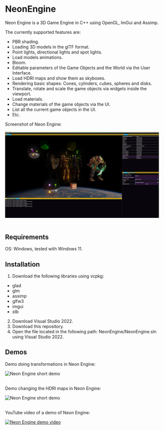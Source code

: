 # NeonEngine

Neon Engine is a 3D Game Engine in C++ using OpenGL, ImGui and Assimp.

The currently supported features are:
- PBR shading.
- Loading 3D models in the glTF format.
- Point lights, directional lights and spot lights.
- Load models animations.
- Bloom.
- Editable parameters of the Game Objects and the World via the User Interface.
- Load HDRI maps and show them as skyboxes.
- Rendering basic shapes: Cones, cylinders, cubes, spheres and disks.
- Translate, rotate and scale the game objects via widgets inside the viewport.
- Load materials.
- Change materials of the game objects via the UI.
- List all the current game objects in the UI.
- Etc.

Screenshot of Neon Engine:

![Neon Engine screenshot](https://github.com/AlonsoCerpa/NeonEngine/blob/master/images/neon_engine.png)
<br />
<br />

## Requirements

OS: Windows, tested with Windows 11.

## Installation
1. Download the following libraries using vcpkg:
- glad
- glm
- assimp
- glfw3
- imgui
- stb

2. Download Visual Studio 2022.
3. Download this repository.
4. Open the file located in the following path: NeonEngine/NeonEngine.sln using Visual Studio 2022.

## Demos

Demo doing transformations in Neon Engine:

![Neon Engine short demo](https://github.com/AlonsoCerpa/NeonEngine/blob/master/gifs/neon_engine.gif)
<br />
<br />


Demo changing the HDRI maps in Neon Engine:

![Neon Engine short demo](https://github.com/AlonsoCerpa/NeonEngine/blob/master/gifs/neon_engine2.gif)
<br />
<br />


YouTube video of a demo of Neon Engine:

[![Neon Engine demo video](https://img.youtube.com/vi/rJXNfAThIbU/maxresdefault.jpg)](https://www.youtube.com/watch?v=rJXNfAThIbU)
